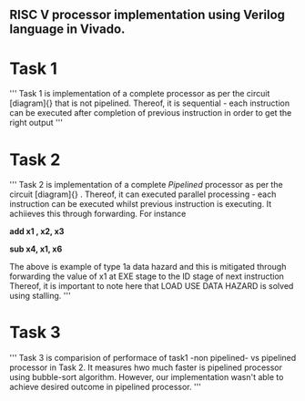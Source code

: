 ## RISC V processor implementation using Verilog language in Vivado. 

# Task 1
'''
Task 1 is implementation of a complete processor as per the circuit [diagram]{} that is not pipelined. Thereof, it is sequential - each instruction can be executed after completion of previous instruction in order to get the right output
'''

# Task 2
'''
Task 2 is implementation of a complete *Pipelined* processor as per the circuit [diagram]{} . Thereof, it can executed parallel processing - each instruction can be executed whilst previous instruction is executing.
It achiieves this through forwarding. For instance

**add x1 , x2, x3**

**sub x4, x1, x6**

The above is example of type 1a data hazard and this is mitigated through forwarding the value of x1 at EXE stage to the ID stage of next instruction
Thereof, it is important to note here that LOAD USE DATA HAZARD is solved using stalling.
'''

# Task 3
'''
Task 3 is comparision of performace of task1 -non pipelined- vs pipelined processor in Task 2. It measures hwo much faster is pipelined processor using bubble-sort algorithm. However, our implementation wasn't able to achieve desired outcome in pipelined processor.
'''
